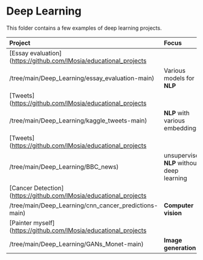# Deep Learning  

This folder contains a few examples of deep learning projects.  

| Project | Focus | 
| :---------------------- | :---------------------- |
| [Essay evaluation](https://github.com/IMosia/educational_projects
/tree/main/Deep_Learning/essay_evaluation-main) | Various models for **NLP** |
| [Tweets](https://github.com/IMosia/educational_projects
/tree/main/Deep_Learning/kaggle_tweets-main) | **NLP** with various embeddings |
| [Tweets](https://github.com/IMosia/educational_projects
/tree/main/Deep_Learning/BBC_news) | unsupervised **NLP** without deep learning |
| [Cancer Detection](https://github.com/IMosia/educational_projects
/tree/main/Deep_Learning/cnn_cancer_predictions-main) | **Computer vision** |
| [Painter myself](https://github.com/IMosia/educational_projects
/tree/main/Deep_Learning/GANs_Monet-main) | **Image generation** |